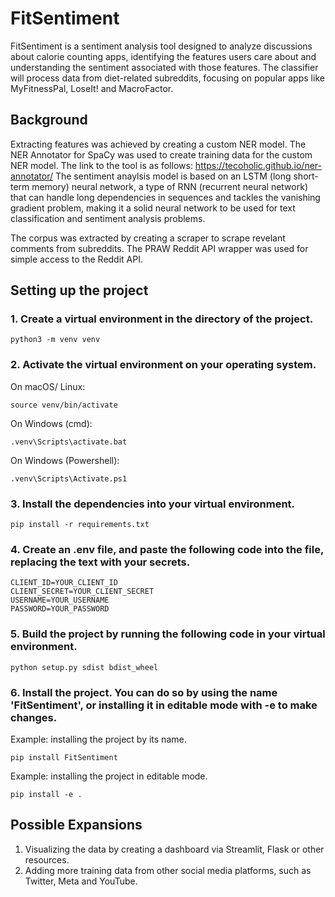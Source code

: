 # FitSentiment

FitSentiment is a sentiment analysis tool designed to analyze discussions about calorie counting apps, identifying the features users care about and understanding the sentiment associated with those features. The classifier will process data from diet-related subreddits, focusing on popular apps like MyFitnessPal, LoseIt! and MacroFactor.

## Background

Extracting features was achieved by creating a custom NER model. The NER Annotator for SpaCy was used to create training data for the custom NER model. The link to the tool is as follows: https://tecoholic.github.io/ner-annotator/
The sentiment anaylsis model is based on an LSTM (long short-term memory) neural network, a type of RNN (recurrent neural network) that can handle long dependencies in sequences and tackles the 
vanishing gradient problem, making it a solid neural network to be used for text classification and sentiment analysis problems. 

The corpus was extracted by creating a scraper to scrape revelant comments from subreddits. The PRAW Reddit API wrapper was used for simple access to the Reddit API.

## Setting up the project

### 1. Create a virtual environment in the directory of the project.
```
python3 -m venv venv
```

### 2. Activate the virtual environment on your operating system.

On macOS/ Linux:

```
source venv/bin/activate
```

On Windows (cmd):

```
.venv\Scripts\activate.bat
```

On Windows (Powershell):

```
.venv\Scripts\Activate.ps1
```

### 3. Install the dependencies into your virtual environment.
```
pip install -r requirements.txt
```

### 4. Create an .env file, and paste the following code into the file, replacing the text with your secrets.
``` 
CLIENT_ID=YOUR_CLIENT_ID
CLIENT_SECRET=YOUR_CLIENT_SECRET
USERNAME=YOUR_USERNAME
PASSWORD=YOUR_PASSWORD
```

### 5. Build the project by running the following code in your virtual environment.

```
python setup.py sdist bdist_wheel
```

### 6. Install the project. You can do so by using the name 'FitSentiment', or installing it in editable mode with -e to make changes.

Example: installing the project by its name. 
```
pip install FitSentiment
```

Example: installing the project in editable mode. 
```
pip install -e .
```

## Possible Expansions

1. Visualizing the data by creating a dashboard via Streamlit, Flask or other resources.
2. Adding more training data from other social media platforms, such as Twitter, Meta and YouTube.
